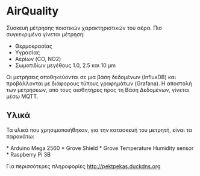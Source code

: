 # AirQuality
Συσκευή μέτρησης ποιοτικών χαρακτηριστικών του αέρα. Πιο συγκεκριμένα γίνεται μέτρηση:
* Θερμοκρασίας
* Υγρασίας
* Αερίων (CO, NO2)
* Σωματιδίων μεγέθους 1.0, 2.5 και 10 μm

Οι μετρήσεις αποθηκεύονται σε μια βάση δεδομένων (InfluxDB) και προβάλλονται με διάφορους τύπους γραφημάτων (Grafana). Η αποστολή των μετρήσεων, από τους αισθητήρες προς τη Βάση Δεδομένων, γίνεται μέσω MQTT.

<h2>Υλικά</h2>
<p>Τα υλικά που χρησιμοποιήθηκαν, για την κατασκευή του μετρητή, είναι τα παρακάτω:</p>
* Arduino Mega 2560
* Grove Shield
* Grove Temperature Humidity sensor
* Raspberry Pi 3B

Για περισσότερες πληροφορίες http://pektpekas.duckdns.org
